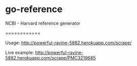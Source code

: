 go-reference
============

NCBI - Harvard reference generator

============

Usage: http://powerful-ravine-5882.herokuapp.com/scrape/<articleId>

Live example: http://powerful-ravine-5882.herokuapp.com/scrape/PMC3219685

